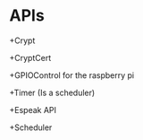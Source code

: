 # APIs
+Crypt

+CryptCert

+GPIOControl for the raspberry pi

+Timer (Is a scheduler)

+Espeak API

+Scheduler
